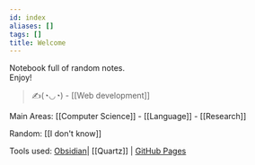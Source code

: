 ```yaml
---
id: index
aliases: []
tags: []
title: Welcome
---
```


Notebook full of random notes.  
Enjoy!  

> ✍️(◔◡◔) - [[Web development]] 

Main Areas: [[Computer Science]] - [[Language]] - [[Research]]  

Random: [[I don't know]]  

Tools used: [Obsidian](https://obsidian.md/)| [[Quartz]] | [GitHub Pages](https://pages.github.com/) 
